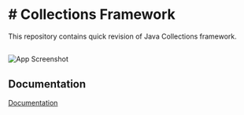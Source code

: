 
# # Collections Framework
 This repository contains quick revision of Java Collections framework.




## 


![App Screenshot](https://upload.wikimedia.org/wikipedia/commons/thumb/a/ab/Java.util.Collection_hierarchy.svg/1200px-Java.util.Collection_hierarchy.svg.png)



## Documentation

[Documentation](https://docs.oracle.com/javase/8/docs/technotes/guides/collections/overview.html)





